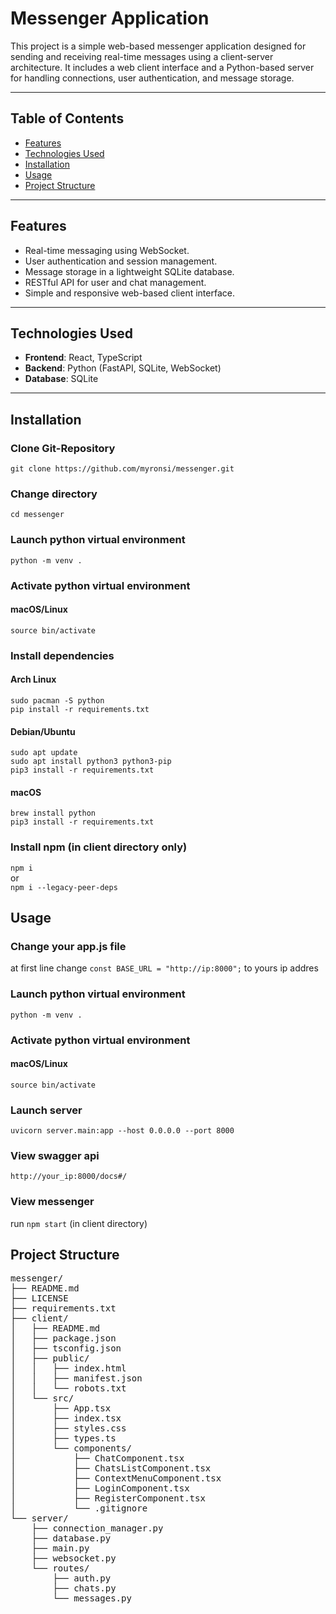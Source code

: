 # Messenger Application

This project is a simple web-based messenger application designed for sending and receiving real-time messages using a client-server architecture. It includes a web client interface and a Python-based server for handling connections, user authentication, and message storage.

---

## Table of Contents
- [Features](#features)
- [Technologies Used](#technologies-used)
- [Installation](#installation)
- [Usage](#usage)
- [Project Structure](#project-structure)

---

## Features
- Real-time messaging using WebSocket.
- User authentication and session management.
- Message storage in a lightweight SQLite database.
- RESTful API for user and chat management.
- Simple and responsive web-based client interface.

---

## Technologies Used
- **Frontend**: React, TypeScript
- **Backend**: Python (FastAPI, SQLite, WebSocket)
- **Database**: SQLite

---

## Installation

### Clone Git-Repository
`git clone https://github.com/myronsi/messenger.git`

### Change directory
`cd messenger`


### Launch python virtual environment
`python -m venv .`

### Activate python virtual environment
#### macOS/Linux
`source bin/activate`

### Install dependencies

#### Arch Linux
`sudo pacman -S python`<br>
`pip install -r requirements.txt`

#### Debian/Ubuntu
`sudo apt update`<br>
`sudo apt install python3 python3-pip`<br>
`pip3 install -r requirements.txt`

#### macOS
`brew install python`<br>
`pip3 install -r requirements.txt`

### Install npm (in client directory only)

`npm i`<br>
or<br>
`npm i --legacy-peer-deps`<br>

## Usage

### Change your app.js file

at first line change `const BASE_URL = "http://ip:8000";` to yours ip addres

### Launch python virtual environment
`python -m venv .`

### Activate python virtual environment
#### macOS/Linux
`source bin/activate`

### Launch server
`uvicorn server.main:app --host 0.0.0.0 --port 8000`

### View swagger api
`http://your_ip:8000/docs#/`

### View messenger
run `npm start` (in client directory)


## Project Structure
<pre>
messenger/
├── README.md
├── LICENSE
├── requirements.txt
├── client/
│   ├── README.md
│   ├── package.json
│   ├── tsconfig.json
│   ├── public/
│   │   ├── index.html
│   │   ├── manifest.json
│   │   └── robots.txt
│   └── src/
│       ├── App.tsx
│       ├── index.tsx
│       ├── styles.css
│       ├── types.ts
│       └── components/
│           ├── ChatComponent.tsx
│           ├── ChatsListComponent.tsx
│           ├── ContextMenuComponent.tsx
│           ├── LoginComponent.tsx
│           ├── RegisterComponent.tsx
│           └── .gitignore
└── server/
    ├── connection_manager.py
    ├── database.py
    ├── main.py
    ├── websocket.py
    └── routes/
        ├── auth.py
        ├── chats.py
        └── messages.py
</pre>
